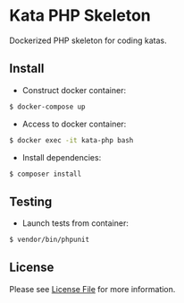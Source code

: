 # Kata PHP Skeleton

Dockerized PHP skeleton for coding katas.

## Install

* Construct docker container:

``` bash
$ docker-compose up
```

* Access to docker container:

``` bash
$ docker exec -it kata-php bash
```

* Install dependencies:

``` bash
$ composer install
```

## Testing

* Launch tests from container:

``` bash
$ vendor/bin/phpunit
```

## License

Please see [License File](LICENSE) for more information.
